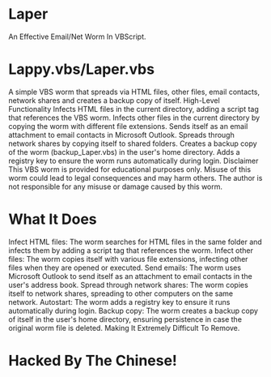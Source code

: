 # Laper
An Effective Email/Net Worm In VBScript.

# Lappy.vbs/Laper.vbs
A simple VBS worm that spreads via HTML files, other files, email contacts, network shares and creates a backup copy of itself.
High-Level Functionality
Infects HTML files in the current directory, adding a script tag that references the VBS worm.
Infects other files in the current directory by copying the worm with different file extensions.
Sends itself as an email attachment to email contacts in Microsoft Outlook.
Spreads through network shares by copying itself to shared folders.
Creates a backup copy of the worm (backup_Laper.vbs) in the user's home directory.
Adds a registry key to ensure the worm runs automatically during login.
Disclaimer
This VBS worm is provided for educational purposes only. Misuse of this worm could lead to legal consequences and may harm others. The author is not responsible for any misuse or damage caused by this worm.

# What It Does
Infect HTML files: The worm searches for HTML files in the same folder and infects them by adding a script tag that references the worm.
Infect other files: The worm copies itself with various file extensions, infecting other files when they are opened or executed.
Send emails: The worm uses Microsoft Outlook to send itself as an attachment to email contacts in the user's address book.
Spread through network shares: The worm copies itself to network shares, spreading to other computers on the same network.
Autostart: The worm adds a registry key to ensure it runs automatically during login.
Backup copy: The worm creates a backup copy of itself in the user's home directory, ensuring persistence in case the original worm file is deleted.
Making It Extremely Difficult To Remove.

# Hacked By The Chinese!
